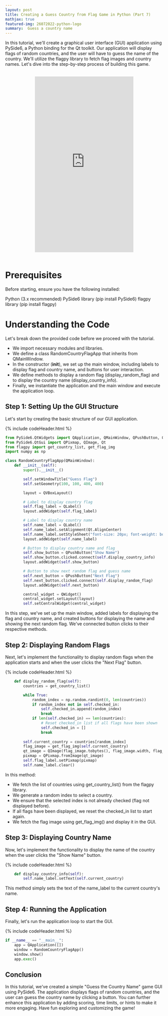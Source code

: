 ```yaml
---
layout: post
title: Creating a Guess Country from Flag Game in Python (Part 7)
mathjax: true
featured-img: 26072022-python-logo
summary:  Guess a country name
---
```


In this tutorial, we'll create a graphical user interface (GUI) application using PySide6, a Python binding for the Qt toolkit. Our application will display flags of random countries, and the user will have to guess the name of the country. We'll utilize the flagpy library to fetch flag images and country names. Let's dive into the step-by-step process of building this game.


<br>
<div align="center">
<iframe width="315" height="560" src="https://youtube.com/shorts/SiFrxOY2KqU?si=rNDUGf8Nbihedw73" frameborder="0" allow="accelerometer; autoplay; clipboard-write; encrypted-media; gyroscope; picture-in-picture" allowfullscreen>
</iframe>
</div>
<br>

# Prerequisites

Before starting, ensure you have the following installed:

Python (3.x recommended)
PySide6 library (pip install PySide6)
flagpy library (pip install flagpy)

# Understanding the Code

Let's break down the provided code before we proceed with the tutorial.

* We import necessary modules and libraries.
* We define a class RandomCountryFlagApp that inherits from QMainWindow.
* In the constructor (__init__), we set up the main window, including labels to display flag and country name, and buttons for user interaction.
* We define methods to display a random flag (display_random_flag) and to display the country name (display_country_info).
* Finally, we instantiate the application and the main window and execute the application loop.

## Step 1: Setting Up the GUI Structure

Let's start by creating the basic structure of our GUI application.

{% include codeHeader.html %}
```python
from PySide6.QtWidgets import QApplication, QMainWindow, QPushButton, QLabel, QVBoxLayout, QWidget
from PySide6.QtGui import QPixmap, QImage, Qt
from flagpy import get_country_list, get_flag_img
import numpy as np

class RandomCountryFlagApp(QMainWindow):
    def __init__(self):
        super().__init__()

        self.setWindowTitle("Guess Flag")
        self.setGeometry(100, 100, 400, 400)

        layout = QVBoxLayout()

        # Label to display country flag
        self.flag_label = QLabel()
        layout.addWidget(self.flag_label)

        # Label to display country name
        self.name_label = QLabel()
        self.name_label.setAlignment(Qt.AlignCenter)
        self.name_label.setStyleSheet("font-size: 20px; font-weight: bold;")
        layout.addWidget(self.name_label)

        # Button to display country name and flag
        self.show_button = QPushButton("Show Name")
        self.show_button.clicked.connect(self.display_country_info)
        layout.addWidget(self.show_button)

        # Button to show next random flag and guess name
        self.next_button = QPushButton("Next Flag")
        self.next_button.clicked.connect(self.display_random_flag)
        layout.addWidget(self.next_button)

        central_widget = QWidget()
        central_widget.setLayout(layout)
        self.setCentralWidget(central_widget)

```

In this step, we've set up the main window, added labels for displaying the flag and country name, and created buttons for displaying the name and showing the next random flag. We've connected button clicks to their respective methods.

## Step 2: Displaying Random Flags

Next, let's implement the functionality to display random flags when the application starts and when the user clicks the "Next Flag" button.

{% include codeHeader.html %}
```python
    def display_random_flag(self):
        countries = get_country_list()

        while True:
            random_index = np.random.randint(0, len(countries))
            if random_index not in self.checked_in:
                self.checked_in.append(random_index)
                break
            if len(self.checked_in) == len(countries):
                # Reset checked_in list if all flags have been shown
                self.checked_in = []
                break
        
        self.current_country = countries[random_index]
        flag_image = get_flag_img(self.current_country)
        qt_image = QImage(flag_image.tobytes(), flag_image.width, flag_image.height, flag_image.width * 3, QImage.Format_RGB888)
        pixmap = QPixmap.fromImage(qt_image)
        self.flag_label.setPixmap(pixmap)
        self.name_label.clear()

```

In this method:

* We fetch the list of countries using get_country_list() from the flagpy library.
* We generate a random index to select a country.
* We ensure that the selected index is not already checked (flag not displayed before).
* If all flags have been displayed, we reset the checked_in list to start again.
* We fetch the flag image using get_flag_img() and display it in the GUI.

## Step 3: Displaying Country Name

Now, let's implement the functionality to display the name of the country when the user clicks the "Show Name" button.

{% include codeHeader.html %}
```python
    def display_country_info(self):
        self.name_label.setText(self.current_country)

```

This method simply sets the text of the name_label to the current country's name.

## Step 4: Running the Application

Finally, let's run the application loop to start the GUI.

{% include codeHeader.html %}
```python
if __name__ == "__main__":
    app = QApplication([])
    window = RandomCountryFlagApp()
    window.show()
    app.exec()

```

## Conclusion

In this tutorial, we've created a simple "Guess the Country Name" game GUI using PySide6. The application displays flags of random countries, and the user can guess the country name by clicking a button. You can further enhance this application by adding scoring, time limits, or hints to make it more engaging. Have fun exploring and customizing the game!


